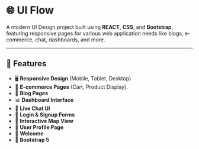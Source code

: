 # 🌐 UI Flow

A modern UI Design project built using **REACT**, **CSS**, and **Bootstrap**, featuring responsive pages for various web application needs like blogs, e-commerce, chat, dashboards, and more.

---

## 🚀 Features

- 🖥️ **Responsive Design** (Mobile, Tablet, Desktop)
- 🛒 **E-commerce Pages** (Cart, Product Display).
- 📝 **Blog Pages**
- 📊 **Dashboard Interface**
- 💬 **Live Chat UI**
- 🔐 **Login & Signup Forms**
- 📍 **Interactive Map View**
- 👤 **User Profile Page**
- 👋 **Welcome**
- 🎨 **Bootstrap 5**
